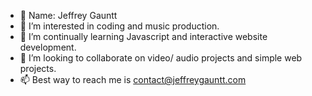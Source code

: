 - 👋 Name: Jeffrey Gauntt
- 👀 I’m interested in coding and music production.
- 🌱 I’m continually learning Javascript and interactive website development.
- 💞️ I’m looking to collaborate on video/ audio projects and simple web projects.
- 📫 Best way to reach me is contact@jeffreygauntt.com

<!---
Jeffrey-Gauntt/Jeffrey-Gauntt is a ✨ special ✨ repository because its `README.md` (this file) appears on your GitHub profile.
You can click the Preview link to take a look at your changes.
--->
